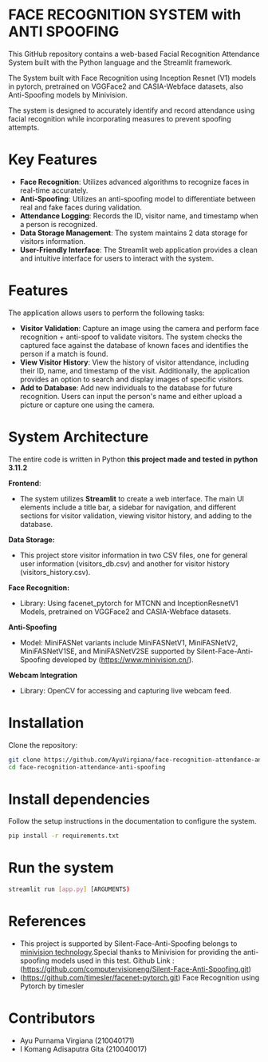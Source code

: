 # FACE RECOGNITION SYSTEM with ANTI SPOOFING
This GitHub repository contains a web-based Facial Recognition Attendance System built with the Python language and the Streamlit framework. 

The System built with Face Recognition using Inception Resnet (V1) models in pytorch, pretrained on VGGFace2 and CASIA-Webface datasets, also Anti-Spoofing models by Minivision. 

The system is designed to accurately identify and record attendance using facial recognition while incorporating measures to prevent spoofing attempts.

# Key Features
- **Face Recognition**: Utilizes advanced algorithms to recognize faces in real-time accurately.
- **Anti-Spoofing**: Utilizes an anti-spoofing model to differentiate between real and fake faces during validation.
- **Attendance Logging**: Records the ID, visitor name, and timestamp when a person is recognized.
- **Data Storage Management**: The system maintains 2 data storage for visitors information.
- **User-Friendly Interface**: The Streamlit web application provides a clean and intuitive interface for users to interact with the system.
  
# Features
The application allows users to perform the following tasks:
- **Visitor Validation**: Capture an image using the camera and perform face recognition + anti-spoof to validate visitors. The system checks the captured face against the database of known faces and identifies the person if a match is found.
- **View Visitor History**: View the history of visitor attendance, including their ID, name, and timestamp of the visit. Additionally, the application provides an option to search and display images of specific visitors.
- **Add to Database**: Add new individuals to the database for future recognition. Users can input the person's name and either upload a picture or capture one using the camera.

# System Architecture
The entire code is written in Python **this project made and tested in python 3.11.2**

**Frontend**: 
- The system utilizes **Streamlit** to create a web interface. The main UI elements include a title bar, a sidebar for navigation, and different sections for
  visitor validation, viewing visitor history, and adding to the database.

**Data Storage:**
- This project store visitor information in two CSV files, one for general user information (visitors_db.csv) and another for visitor history (visitors_history.csv).

**Face Recognition:**
- Library:
  Using facenet_pytorch for MTCNN and InceptionResnetV1 Models, pretrained on VGGFace2 and CASIA-Webface datasets.

**Anti-Spoofing**
- Model:
  MiniFASNet variants include MiniFASNetV1, MiniFASNetV2, MiniFASNetV1SE, and MiniFASNetV2SE supported by Silent-Face-Anti-Spoofing developed by (https://www.minivision.cn/).
  
**Webcam Integration**
- Library:
  OpenCV for accessing and capturing live webcam feed.

# Installation
Clone the repository:
```bash
git clone https://github.com/AyuVirgiana/face-recognition-attendance-anti-spoofing.git
cd face-recognition-attendance-anti-spoofing
```
# Install dependencies
Follow the setup instructions in the documentation to configure the system.
```bash
pip install -r requirements.txt
```
# Run the system
```bash
streamlit run [app.py] [ARGUMENTS)
```
   
# References
- This project is supported by Silent-Face-Anti-Spoofing belongs to [minivision technology](https://www.minivision.cn/).Special thanks to Minivision for providing the anti-spoofing models used in this test. Github Link : (https://github.com/computervisioneng/Silent-Face-Anti-Spoofing.git)
- (https://github.com/timesler/facenet-pytorch.git) Face Recognition using Pytorch by timesler


# Contributors
- Ayu Purnama Virgiana (210040171)
- I Komang Adisaputra Gita (210040017)
